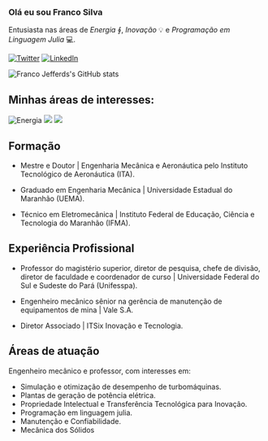 ### Olá eu sou Franco Silva

Entusiasta nas áreas de *Energia* ∮, *Inovação* 💡 e *Programação em Linguagem Julia* 💻.

[![Twitter](https://img.shields.io/badge/twitter-@FrancoJefferds-blue.svg)](https://twitter.com/@FrancoJefferds)
[![LinkedIn](https://img.shields.io/badge/linkedin-@FrancoJSSilva-orange.svg)](https://www.linkedin.com/in/franco-j-s-silva-15666627/)

![Franco Jefferds's GitHub stats](https://github-readme-stats.vercel.app/api?username=jefferds&show_icons=true&theme=radical)

## Minhas áreas de interesses:

![Energia](https://img.shields.io/badge/Energy-∮-red.svg)
![](https://img.shields.io/badge/Inovation-💡-orange.svg)
![](https://img.shields.io/badge/Julia_Programming-💻-green.svg)

## Formação

- Mestre e Doutor | Engenharia Mecânica e Aeronáutica pelo Instituto Tecnológico de Aeronáutica (ITA).

- Graduado em Engenharia Mecânica | Universidade Estadual do Maranhão (UEMA).

- Técnico em Eletromecânica | Instituto Federal de Educação, Ciência e Tecnologia do Maranhão (IFMA).

## Experiência Profissional

- Professor do magistério superior, diretor de pesquisa, chefe de divisão, diretor de faculdade e coordenador de curso | Universidade Federal do Sul e Sudeste do Pará (Unifesspa).

- Engenheiro mecânico sênior na gerência de manutenção de equipamentos de mina | Vale S.A.

- Diretor Associado | ITSix Inovação e Tecnologia.

## Áreas de atuação

Engenheiro mecânico e professor, com interesses em:

- Simulação e otimização de desempenho de turbomáquinas.
- Plantas de geração de potência elétrica.
- Propriedade Intelectual e Transferência Tecnológica para Inovação.
- Programação em linguagem julia.
- Manutenção e Confiabilidade.
- Mecânica dos Sólidos